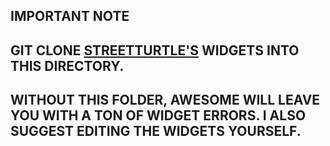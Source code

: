 ## IMPORTANT NOTE

## GIT CLONE [STREETTURTLE'S](https://github.com/streetturtle/awesome-wm-widgets) WIDGETS INTO THIS DIRECTORY.

## WITHOUT THIS FOLDER, AWESOME WILL LEAVE YOU WITH A TON OF WIDGET ERRORS. I ALSO SUGGEST EDITING THE WIDGETS YOURSELF.
